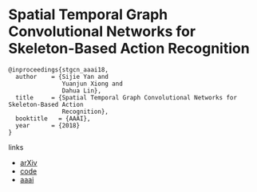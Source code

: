 # Spatial Temporal Graph Convolutional Networks for Skeleton-Based Action Recognition

```
@inproceedings{stgcn_aaai18,
  author    = {Sijie Yan and
               Yuanjun Xiong and
               Dahua Lin},
  title     = {Spatial Temporal Graph Convolutional Networks for Skeleton-Based Action
               Recognition},
  booktitle   = {AAAI},
  year      = {2018}
}
```

links
- [arXiv](https://arxiv.org/abs/1801.07455)
- [code](https://github.com/yysijie/st-gcn)
- [aaai](https://www.aaai.org/ocs/index.php/AAAI/AAAI18/paper/view/17135)
